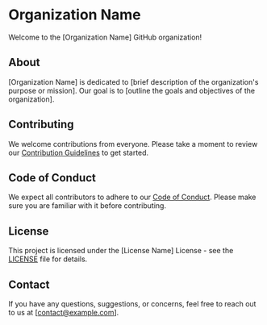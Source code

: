 # Organization Name

Welcome to the [Organization Name] GitHub organization!

## About

[Organization Name] is dedicated to [brief description of the organization's purpose or mission]. Our goal is to [outline the goals and objectives of the organization].

## Contributing

We welcome contributions from everyone. Please take a moment to review our [Contribution Guidelines](CONTRIBUTING.md) to get started.

## Code of Conduct

We expect all contributors to adhere to our [Code of Conduct](CODE_OF_CONDUCT.md). Please make sure you are familiar with it before contributing.

## License

This project is licensed under the [License Name] License - see the [LICENSE](LICENSE) file for details.

## Contact

If you have any questions, suggestions, or concerns, feel free to reach out to us at [contact@example.com].


